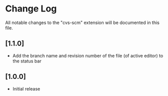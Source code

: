 # Change Log

All notable changes to the "cvs-scm" extension will be documented in this file.

## [1.1.0]
- Add the branch name and revision number of the file (of active editor) to the status bar

## [1.0.0]
- Initial release